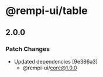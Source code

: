 # @rempi-ui/table

## 2.0.0

### Patch Changes

- Updated dependencies [9e386a3]
  - @rempi-ui/core@1.0.0
